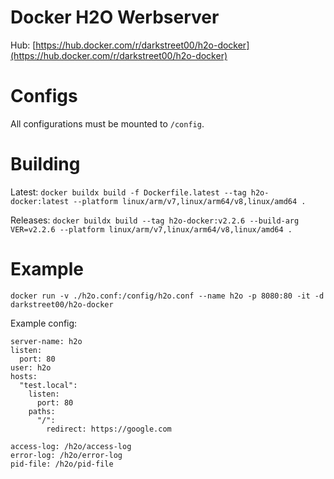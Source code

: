 # Docker H2O Werbserver

Hub: [https://hub.docker.com/r/darkstreet00/h2o-docker](https://hub.docker.com/r/darkstreet00/h2o-docker)

# Configs

All configurations must be mounted to `/config`.

# Building

Latest: `docker buildx build -f Dockerfile.latest --tag h2o-docker:latest --platform linux/arm/v7,linux/arm64/v8,linux/amd64 .`

Releases: `docker buildx build --tag h2o-docker:v2.2.6 --build-arg VER=v2.2.6 --platform linux/arm/v7,linux/arm64/v8,linux/amd64 .`

# Example

`docker run -v ./h2o.conf:/config/h2o.conf --name h2o -p 8080:80 -it -d darkstreet00/h2o-docker`

Example config:

```
server-name: h2o
listen:
  port: 80
user: h2o
hosts:
  "test.local":
    listen:
      port: 80
    paths:
      "/":
        redirect: https://google.com

access-log: /h2o/access-log
error-log: /h2o/error-log
pid-file: /h2o/pid-file

```
